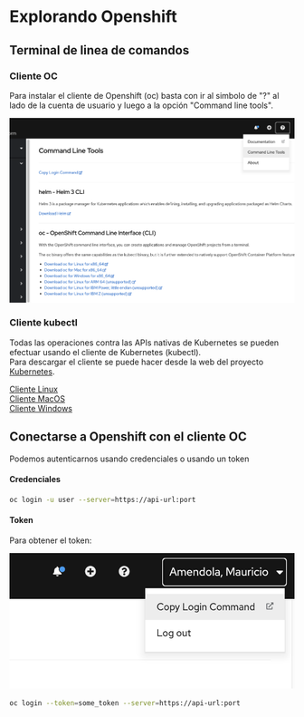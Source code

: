 # Explorando Openshift

## Terminal de linea de comandos

### Cliente OC

Para instalar el cliente de Openshift (oc) basta con ir al simbolo de "?" al lado de la cuenta de usuario y luego a la opción "Command line tools".

![Cliente OC](../images/command-line-tools.png)  

### Cliente kubectl

Todas las operaciones contra las APIs nativas de Kubernetes se pueden efectuar usando el cliente de Kubernetes (kubectl).  
Para descargar el cliente se puede hacer desde la web del proyecto [Kubernetes](https://kubernetes.io).

[Cliente Linux](https://v1-16.docs.kubernetes.io/docs/tasks/tools/install-kubectl/#install-kubectl-binary-with-curl-on-linux)  
[Cliente MacOS](https://v1-16.docs.kubernetes.io/docs/tasks/tools/install-kubectl/#install-kubectl-on-macos)  
[Cliente Windows](https://v1-16.docs.kubernetes.io/docs/tasks/tools/install-kubectl/#install-kubectl-on-windows)    


## Conectarse a Openshift con el cliente OC

Podemos autenticarnos usando credenciales o usando un token

#### Credenciales

```bash
oc login -u user --server=https://api-url:port
```

#### Token

Para obtener el token:

![Obtener Token](../images/login-command.png)  

```bash
oc login --token=some_token --server=https://api-url:port
```





